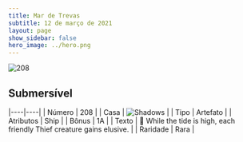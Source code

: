 ```yaml
---
title: Mar de Trevas
subtitle: 12 de março de 2021
layout: page
show_sidebar: false
hero_image: ../hero.png
---
```


![208](https://cdn.keyforgegame.com/media/card_front/pt/496_208_6H865Q263323_pt.png)

## Submersível

|----|----|
| Número | 208 |
| Casa | ![Shadows](https://archonarcana.com/images/thumb/e/ee/Shadows.png/22px-Shadows.png "Sombras") |
| Tipo | Artefato |
| Atributos | Ship |
| Bônus | 1A |
| Texto |  While the tide is high, each friendly Thief creature gains elusive. |
| Raridade | Rara |
